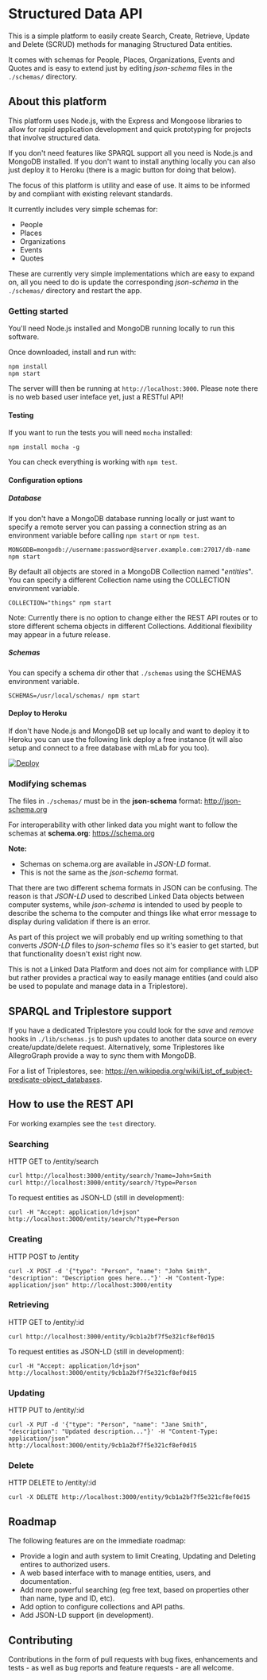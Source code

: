# Structured Data API

This is a simple platform to easily create Search, Create, Retrieve, Update and Delete (SCRUD) methods for managing Structured Data entities.

It comes with schemas for People, Places, Organizations, Events and Quotes and is easy to extend just by editing *json-schema* files in the `./schemas/` directory.

## About this platform

This platform uses Node.js, with the Express and Mongoose libraries to allow for rapid application development and quick prototyping for projects that involve structured data.

If you don't need features like SPARQL support all you need is Node.js and MongoDB installed. If you don't want to install anything locally you can also just deploy it to Heroku (there is a magic button for doing that below).

The focus of this platform is utility and ease of use. It aims to be informed by and compliant with existing relevant standards.

It currently includes very simple schemas for:

* People
* Places
* Organizations
* Events
* Quotes

These are currently very simple implementations which are easy to expand on, all you need to do is update the corresponding *json-schema* in the `./schemas/` directory and restart the app.

### Getting started

You'll need Node.js installed and MongoDB running locally to run this software.

Once downloaded, install and run with:

    npm install
    npm start

The server willl then be running at `http://localhost:3000`. Please note there is no web based user inteface yet, just a RESTful API!

#### Testing

If you want to run the tests you will need `mocha` installed:

    npm install mocha -g

You can check everything is working with `npm test`.

#### Configuration options

##### Database 

If you don't have a MongoDB database running locally or just want to specify a remote server you can passing a connection string as an environment variable before calling `npm start` or `npm test`.

    MONGODB=mongodb://username:password@server.example.com:27017/db-name npm start

By default all objects are stored in a MongoDB Collection named "*entities*". You can specify a different Collection name using the COLLECTION environment variable.
   
    COLLECTION="things" npm start
   
Note: Currently there is no option to change either the REST API routes or to store different schema objects in different Collections. Additional flexibility may appear in a future release.

##### Schemas

You can specify a schema dir other that `./schemas` using the SCHEMAS environment variable.

    SCHEMAS=/usr/local/schemas/ npm start
      
#### Deploy to Heroku

If don't have Node.js and MongoDB set up locally and want to deploy it to Heroku you can use the following link deploy a free instance (it will also setup and connect to a free database with mLab for you too).

[![Deploy](https://www.herokucdn.com/deploy/button.png)](https://heroku.com/deploy?template=https://github.com/glitchdigital/structured-data-api)

### Modifying schemas

The files in `./schemas/` must be in the **json-schema** format:
http://json-schema.org

For interoperability with other linked data you might want to follow the schemas at **schema.org**:
https://schema.org

**Note:**

* Schemas on schema.org are available in *JSON-LD* format.
* This is not the same as the *json-schema* format.

That there are two different schema formats in JSON can be confusing. The reason is that *JSON-LD* used to described Linked Data objects between computer systems, while *json-schema* is intended to used by people to describe the schema to the computer and things like what error message to display during validation if there is an error.

As part of this project we will probably end up writing something to that converts *JSON-LD* files to *json-schema* files so it's easier to get started, but that functionality doesn't exist right now.

This is not a Linked Data Platform and does not aim for compliance with LDP but rather provides a practical way to easily manage entities (and could also be used to populate and manage data in a Triplestore).

## SPARQL and Triplestore support

If you have a dedicated Triplestore you could look for the *save* and *remove* hooks in `./lib/schemas.js` to push updates to another data source on every create/update/delete request. Alternatively, some Triplestores like AllegroGraph provide a way to sync them with MongoDB.

For a list of Triplestores, see:  https://en.wikipedia.org/wiki/List_of_subject-predicate-object_databases.

## How to use the REST API

For working examples see the `test` directory.

### Searching

HTTP GET to /entity/search

    curl http://localhost:3000/entity/search/?name=John+Smith
    curl http://localhost:3000/entity/search/?type=Person

To request entities as JSON-LD (still in development):

    curl -H "Accept: application/ld+json" http://localhost:3000/entity/search/?type=Person

### Creating

HTTP POST to /entity

    curl -X POST -d '{"type": "Person", "name": "John Smith", "description": "Description goes here..."}' -H "Content-Type: application/json" http://localhost:3000/entity

### Retrieving

HTTP GET to /entity/:id

    curl http://localhost:3000/entity/9cb1a2bf7f5e321cf8ef0d15

To request entities as JSON-LD (still in development):

    curl -H "Accept: application/ld+json" http://localhost:3000/entity/9cb1a2bf7f5e321cf8ef0d15

### Updating

HTTP PUT to /entity/:id

    curl -X PUT -d '{"type": "Person", "name": "Jane Smith", "description": "Updated description..."}' -H "Content-Type: application/json" http://localhost:3000/entity/9cb1a2bf7f5e321cf8ef0d15

### Delete

HTTP DELETE to /entity/:id

    curl -X DELETE http://localhost:3000/entity/9cb1a2bf7f5e321cf8ef0d15

## Roadmap

The following features are on the immediate roadmap:

* Provide a login and auth system to limit Creating, Updating and Deleting entires to authorized users.
* A web based interface with to manage entities, users, and documentation.
* Add more powerful searching (eg free text, based on properties other than name, type and ID, etc).
* Add option to configure collections and API paths.
* Add JSON-LD support (in development).

## Contributing

Contributions in the form of pull requests with bug fixes, enhancements and tests - as well as bug reports and feature requests - are all welcome.
